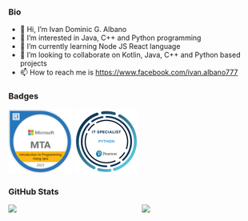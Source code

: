 ### Bio
- 👋 Hi, I’m Ivan Dominic G. Albano
- 👀 I’m interested in Java, C++ and Python programming
- 🌱 I’m currently learning Node JS React language
- 💞️ I’m looking to collaborate on Kotlin, Java, C++ and Python based projects
- 📫 How to reach me is https://www.facebook.com/ivan.albano777

### Badges
<a href="https://www.credly.com/badges/8738b60e-f835-4d14-bbe8-6777554eb494/public_url"><img src="badge/mta-introduction-to-programming-using-java-certified-2021.png" width = 128px></a>
<a href="https://www.credly.com/badges/f932728e-8fd0-4afd-a15e-9cafa46670a3/public_url"><img src="badge/it-specialist-python.png" width = 128px></a>

### GitHub Stats
<img align = "left" width="47%" src = "https://github-readme-stats.vercel.app/api?username=CodesNiAyban&show_icons=true&theme=tokyonight">

<img align = "right" width="47%" src = "https://github-readme-stats.vercel.app/api/top-langs/?username=CodesNiAyban&layout=compact&theme=tokyonight">


<!---
CodesNiAyban/CodesNiAyban is a ✨ special ✨ repository because its `README.md` (this file) appears on your GitHub profile.
You can click the Preview link to take a look at your changes.
--->
